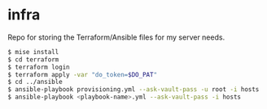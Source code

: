 # infra

Repo for storing the Terraform/Ansible files for my server needs.

```sh
$ mise install
$ cd terraform
$ terraform login
$ terraform apply -var "do_token=$DO_PAT"
$ cd ../ansible
$ ansible-playbook provisioning.yml --ask-vault-pass -u root -i hosts
$ ansible-playbook <playbook-name>.yml --ask-vault-pass -i hosts
````
